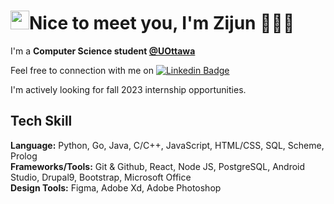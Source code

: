 #  <img src="https://raw.githubusercontent.com/MartinHeinz/MartinHeinz/master/wave.gif" width="30px">Nice to meet you, I'm Zijun 👩🏼‍💻 
I'm a **Computer Science student <a href src="https://www.uottawa.ca/en">@UOttawa</a>**

Feel free to connection with me on [![Linkedin Badge](https://img.shields.io/badge/-@Zijun-blue?style=flat&logo=Linkedin&logoColor=white&link=https://www.linkedin.com/in/zijunye/)](https://www.linkedin.com/in/zijunye/)

I'm actively looking for fall 2023 internship opportunities.

## Tech Skill
**Language:** Python, Go, Java, C/C++, JavaScript, HTML/CSS, SQL, Scheme, Prolog <br>
**Frameworks/Tools:** Git & Github, React, Node JS, PostgreSQL, Android Studio, Drupal9, Bootstrap, Microsoft Office
  <br>
**Design Tools:** Figma, Adobe Xd, Adobe Photoshop <br>
